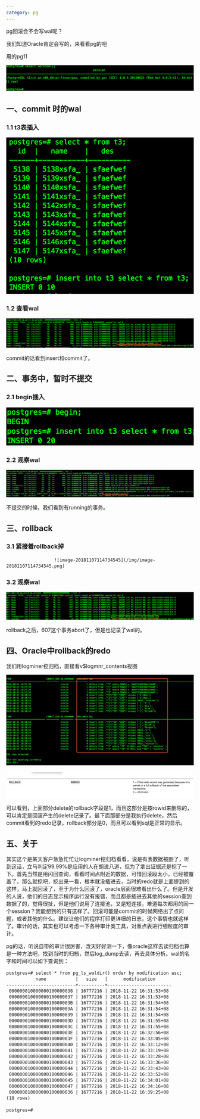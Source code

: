 ```yaml
---
category: pg
---
```




pg回滚会不会写wal呢？

我们知道Oracle肯定会写的，来看看pg的吧

用的pg11

![image-20181107114328330](/img/image-20181107114328330.png)



## 一、commit 时的wal

### 1.1 t3表插入

![image-20181107114250396](/img/image-20181107114250396.png)

### 1.2 查看wal

![image-20181107114451301](/img/image-20181107114451301.png)

commit的话看到insert和commit了。



## 二、事务中，暂时不提交

### 2.1 begin插入

![image-20181107114621113](/img/image-20181107114621113.png)

### 2.2 观察wal

![image-20181107114658368](/img/image-20181107114658368.png)

不提交的时候，我们看到有running的事务。



## 三、rollback

### 3.1 紧接着rollback掉

 	                  ![image-20181107114734545](/img/image-20181107114734545.png)

### 3.2 观察wal

![image-20181107114803886](/img/image-20181107114803886.png)

rollback之后，607这个事务abort了，但是也记录了wal的。



## 四、Oracle中rollback的redo

我们用logminer挖归档，直接看v$logmnr_contents视图

![image-20181107115032655](/img/image-20181107115032655.png)

![image-20181107115715859](/img/image-20181107115715859.png)

可以看到，上面部分delete的rollback字段是1，而且这部分是按rowid来删除的，可以肯定是回滚产生的delete记录了。最下面那部分是我执行delete，然后commit看到的redo记录，rollback部分是0，而且可以看到sql是正常的显示。



## 五、关于

其实这个是某天客户急急忙忙让logminer挖归档看看，说是有表数据被删了，听到这话，立马判定99.99%是应用的人在胡说八道，但为了拿出证据还是挖了一下。首先当然是用闪回查询，看看时间点附近的数据，可惜回滚段太小，已经被覆盖了。那么就挖吧，挖出来一看，根本就没插进去，当时的redo就是上面提到的这样，马上就回滚了，至于为什么回滚了，oracle层面很难看出什么了。但是开发的人说，他们的日志显示程序运行没有报错，而且都是插进去其他的session查到数据了的，觉得很扯，但是他们说用了连接池，又是短连接，难道每次都用的同一个session？我能想到的只有这样了。回滚可能是commit的时候网络出了点问题，或者其他的什么。建议让他们的程序打印更详细的日志，这个事情也就这样了。审计的话，其实也可以考虑一下各种审计类工具，对重点表进行细粒度的审计。

pg的话，听说自带的审计很厉害，改天好好测一下，像oracle这样去读归档也算是一种方法吧，找到当时的归档，然后log_dump去读，再去具体分析。wal的名字和时间可以如下查询到：

```
postgres=# select * from pg_ls_waldir() order by modification asc;
           name           |   size   |      modification      
--------------------------+----------+------------------------
 000000010000000100000038 | 16777216 | 2018-11-22 16:31:53+08
 000000010000000100000037 | 16777216 | 2018-11-22 16:31:53+08
 00000001000000010000003B | 16777216 | 2018-11-22 16:31:54+08
 00000001000000010000003A | 16777216 | 2018-11-22 16:31:54+08
 000000010000000100000039 | 16777216 | 2018-11-22 16:31:54+08
 00000001000000010000003D | 16777216 | 2018-11-22 16:31:55+08
 00000001000000010000003C | 16777216 | 2018-11-22 16:31:55+08
 00000001000000010000003E | 16777216 | 2018-11-22 16:32:56+08
 00000001000000010000003F | 16777216 | 2018-11-22 16:33:05+08
 000000010000000100000040 | 16777216 | 2018-11-22 16:33:12+08
 000000010000000100000041 | 16777216 | 2018-11-22 16:33:19+08
 000000010000000100000042 | 16777216 | 2018-11-22 16:33:28+08
 000000010000000100000043 | 16777216 | 2018-11-22 16:33:36+08
 000000010000000100000044 | 16777216 | 2018-11-22 16:33:43+08
 000000010000000100000046 | 16777216 | 2018-11-22 16:33:52+08
 000000010000000100000045 | 16777216 | 2018-11-22 16:34:01+08
 000000010000000100000047 | 16777216 | 2018-11-22 16:34:16+08
 000000010000000100000036 | 16777216 | 2018-11-22 16:39:25+08
(18 rows)

postgres=# 
```

